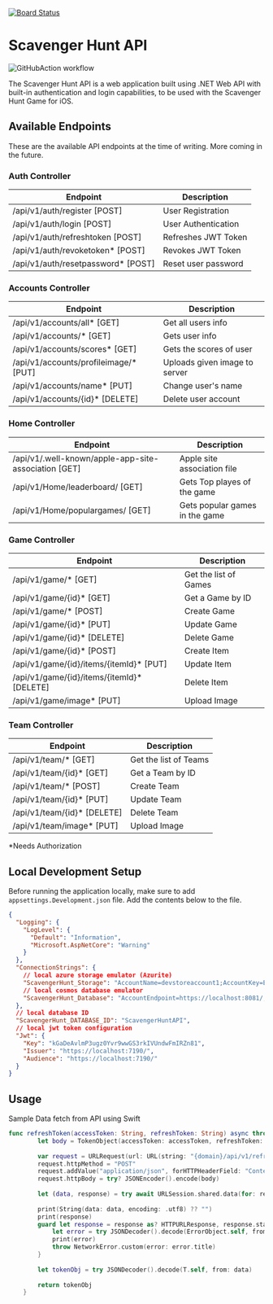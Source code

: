 [![Board Status](https://dev.azure.com/jerishbradly/fddaff55-5e94-4817-8877-88651d01f1bd/38ff28cf-96d3-4f2a-a393-fbbb7d60f42a/_apis/work/boardbadge/319b45bf-9eb3-4a28-a0e1-b8fcaf67abe5)](https://dev.azure.com/jerishbradly/fddaff55-5e94-4817-8877-88651d01f1bd/_boards/board/t/38ff28cf-96d3-4f2a-a393-fbbb7d60f42a/Microsoft.RequirementCategory)
# Scavenger Hunt API
![GitHubAction workflow](https://github.com/JerishBovas/ScavengerHuntAPI/actions/workflows/master_scavengerhuntapitest.yml/badge.svg)

The Scavenger Hunt API is a web application built using .NET Web API with built-in authentication and login capabilities, to be used with the Scavenger Hunt Game for iOS.

## Available Endpoints

These are the available API endpoints at the time of writing. More coming in the future.

### Auth Controller

| Endpoint                           | Description                         |
| ---------------------------------- | ----------------------------------- |
| /api/v1/auth/register [POST] | User Registration |
| /api/v1/auth/login [POST] | User Authentication |
| /api/v1/auth/refreshtoken [POST] | Refreshes JWT Token |
| /api/v1/auth/revoketoken* [POST] | Revokes JWT Token |
| /api/v1/auth/resetpassword* [POST] | Reset user password |

### Accounts Controller

| Endpoint                           | Description                         |
| ---------------------------------- | ----------------------------------- |
| /api/v1/accounts/all* [GET] | Get all users info |
| /api/v1/accounts/* [GET] | Gets user info |
| /api/v1/accounts/scores* [GET] | Gets the scores of user |
| /api/v1/accounts/profileimage/* [PUT] | Uploads given image to server |
| /api/v1/accounts/name* [PUT] | Change user's name |
| /api/v1/accounts/{id}* [DELETE] | Delete user account |

### Home Controller

| Endpoint                           | Description                         |
| ---------------------------------- | ----------------------------------- |
| /api/v1/.well-known/apple-app-site-association [GET] | Apple site association file |
| /api/v1/Home/leaderboard/ [GET] | Gets Top playes of the game |
| /api/v1/Home/populargames/ [GET] | Gets popular games in the game |

### Game Controller

| Endpoint                           | Description                         |
| ---------------------------------- | ----------------------------------- |
| /api/v1/game/* [GET] | Get the list of Games |
| /api/v1/game/{id}* [GET] | Get a Game by ID |
| /api/v1/game/* [POST] | Create Game |
| /api/v1/game/{id}* [PUT] | Update Game |
| /api/v1/game/{id}* [DELETE] | Delete Game |
| /api/v1/game/{id}* [POST] | Create Item |
| /api/v1/game/{id}/items/{itemId}* [PUT] | Update Item |
| /api/v1/game/{id}/items/{itemId}* [DELETE] | Delete Item |
| /api/v1/game/image* [PUT] | Upload Image |

### Team Controller

| Endpoint                           | Description                         |
| ---------------------------------- | ----------------------------------- |
| /api/v1/team/* [GET] | Get the list of Teams |
| /api/v1/team/{id}* [GET] | Get a Team by ID |
| /api/v1/team/* [POST] | Create Team |
| /api/v1/team/{id}* [PUT] | Update Team |
| /api/v1/team/{id}* [DELETE] | Delete Team |
| /api/v1/team/image* [PUT] | Upload Image |

*Needs Authorization

## Local Development Setup

Before running the application locally, make sure to add `appsettings.Development.json` file. Add the contents below to the file.

```json
{
  "Logging": {
    "LogLevel": {
      "Default": "Information",
      "Microsoft.AspNetCore": "Warning"
    }
  },
  "ConnectionStrings": {
    // local azure storage emulator (Azurite)
    "ScavengerHunt_Storage": "AccountName=devstoreaccount1;AccountKey=Eby8vdM02xNOcqFlqUwJPLlmEtlCDXJ1OUzFT50uSRZ6IFsuFq2UVErCz4I6tq/K1SZFPTOtr/KBHBeksoGMGw==;DefaultEndpointsProtocol=http;BlobEndpoint=http://127.0.0.1:10000/devstoreaccount1;QueueEndpoint=http://127.0.0.1:10001/devstoreaccount1;TableEndpoint=http://127.0.0.1:10002/devstoreaccount1;",
    // local cosmos database emulator
    "ScavengerHunt_Database": "AccountEndpoint=https://localhost:8081/;AccountKey=C2y6yDjf5/R+ob0N8A7Cgv30VRDJIWEHLM+4QDU5DE2nQ9nDuVTqobD4b8mGGyPMbIZnqyMsEcaGQy67XIw/Jw=="
  },
  // local database ID
  "ScavengerHunt_DATABASE_ID": "ScavengerHuntAPI",
  // local jwt token configuration
  "Jwt": {
    "Key": "kGaDeAvlmP3ugz0Yvr9wwGS3rkIVUndwFmIRZn81",
    "Issuer": "https://localhost:7190/",
    "Audience": "https://localhost:7190/"
  }
}
```

## Usage

Sample Data fetch from API using Swift

```swift
func refreshToken(accessToken: String, refreshToken: String) async throws -> TokenObject{
        let body = TokenObject(accessToken: accessToken, refreshToken: refreshToken)
        
        var request = URLRequest(url: URL(string: "{domain}/api/v1/refreshtoken")!)
        request.httpMethod = "POST"
        request.addValue("application/json", forHTTPHeaderField: "Content-Type")
        request.httpBody = try? JSONEncoder().encode(body)
        
        let (data, response) = try await URLSession.shared.data(for: request)
        
        print(String(data: data, encoding: .utf8) ?? "")
        print(response)
        guard let response = response as? HTTPURLResponse, response.statusCode >= 200, response.statusCode < 300  else  {
            let error = try JSONDecoder().decode(ErrorObject.self, from: data)
            print(error)
            throw NetworkError.custom(error: error.title)
        }
        
        let tokenObj = try JSONDecoder().decode(T.self, from: data)
        
        return tokenObj
    }
```
